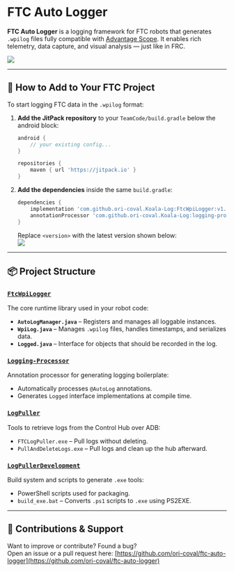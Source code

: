 # FTC Auto Logger

**FTC Auto Logger** is a logging framework for FTC robots that generates `.wpilog` files fully compatible with [Advantage Scope](https://docs.advantagescope.org). It enables rich telemetry, data capture, and visual analysis — just like in FRC.

[![](https://jitpack.io/v/ori-coval/ftc-auto-logger.svg)](https://jitpack.io/#ori-coval/ftc-auto-logger)

---

## 🚀 How to Add to Your FTC Project

To start logging FTC data in the `.wpilog` format:

1. **Add the JitPack repository** to your `TeamCode/build.gradle` below the android block:

   ```groovy
   android {
       // your existing config...
   }

   repositories {
       maven { url 'https://jitpack.io' }
   }
   ```

2. **Add the dependencies** inside the same `build.gradle`:

   ```groovy
   dependencies {
       implementation 'com.github.ori-coval.Koala-Log:FtcWpiLogger:v1.0.0'
       annotationProcessor 'com.github.ori-coval.Koala-Log:logging-processor:v1.0.0'
   }
   ```

   Replace `<version>` with the latest version shown below:  
   [![](https://jitpack.io/v/ori-coval/ftc-auto-logger.svg)](https://jitpack.io/#ori-coval/ftc-auto-logger)

---

## 📦 Project Structure

### [`FtcWpiLogger`](FtcWpiLogger)
The core runtime library used in your robot code:
- **`AutoLogManager.java`** – Registers and manages all loggable instances.
- **`WpiLog.java`** – Manages `.wpilog` files, handles timestamps, and serializes data.
- **`Logged.java`** – Interface for objects that should be recorded in the log.

### [`Logging-Processor`](Logging-processor)
Annotation processor for generating logging boilerplate:
- Automatically processes `@AutoLog` annotations.
- Generates `Logged` interface implementations at compile time.

### [`LogPuller`](LogPuller)
Tools to retrieve logs from the Control Hub over ADB:
- `FTCLogPuller.exe` – Pull logs without deleting.
- `PullAndDeleteLogs.exe` – Pull logs and clean up the hub afterward.

### [`LogPullerDevelopment`](LogPullerDevelopment)
Build system and scripts to generate `.exe` tools:
- PowerShell scripts used for packaging.
- `build_exe.bat` – Converts `.ps1` scripts to `.exe` using PS2EXE.

---

## 🙌 Contributions & Support

Want to improve or contribute? Found a bug?  
Open an issue or a pull request here: [https://github.com/ori-coval/ftc-auto-logger](https://github.com/ori-coval/ftc-auto-logger)
